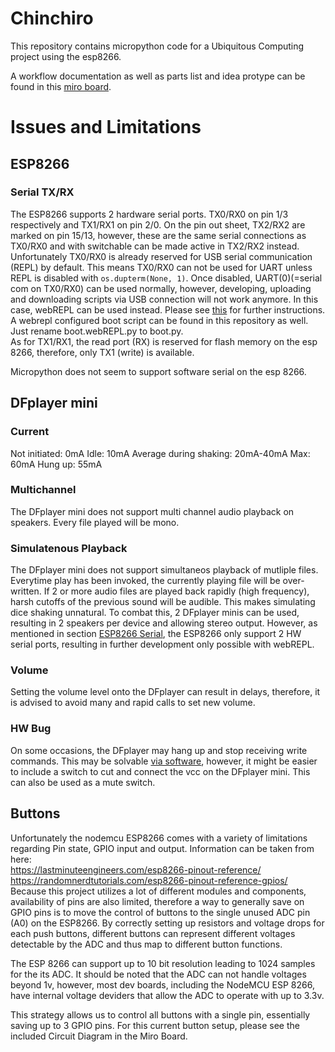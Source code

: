 # Chinchiro
This repository contains micropython code for a Ubiquitous Computing project using the esp8266.

A workflow documentation as well as parts list and idea protype can be found in this [miro board](https://miro.com/app/board/uXjVNw7E-uI=/?share_link_id=554810757735).

# Issues and Limitations
## ESP8266
### Serial TX/RX
The ESP8266 supports 2 hardware serial ports. TX0/RX0 on pin 1/3 respectively and TX1/RX1 on pin 2/0. On the pin out sheet, TX2/RX2 are marked on pin 15/13, however, these are the same serial connections as TX0/RX0 and with switchable can be made active in TX2/RX2 instead.<br>
Unfortunately TX0/RX0 is already reserved for USB serial communication (REPL) by default. This means TX0/RX0 can not be used for UART unless REPL is disabled with `os.dupterm(None, 1)`. Once disabled, UART(0)(=serial com on TX0/RX0) can be used normally, however, developing, uploading and downloading scripts via USB connection will not work anymore. In this case, webREPL can be used instead. Please see [this](https://bhave.sh/micropython-webrepl-thonny/) for further instructions. A webrepl configured boot script can be found in this repository as well. Just rename boot.webREPL.py to boot.py. <br>
As for TX1/RX1, the read port (RX) is reserved for flash memory on the esp 8266, therefore, only TX1 (write) is available.

Micropython does not seem to support software serial on the esp 8266.

## DFplayer mini

### Current

Not initiated: 0mA
Idle: 10mA
Average during shaking: 20mA-40mA
Max: 60mA
Hung up: 55mA


### Multichannel
The DFplayer mini does not support multi channel audio playback on speakers. Every file played will be mono.<br>

### Simulatenous Playback
The DFplayer mini does not support simultaneos playback of mutliple files. Everytime play has been invoked, the currently playing file will be over-written. If 2 or more audio files are played back rapidly (high frequency), harsh cutoffs of the previous sound will be audible. This makes simulating dice shaking unnatural. To combat this, 2 DFplayer minis can be used, resulting in 2 speakers per device and allowing stereo output.
However, as mentioned in section [ESP8266 Serial](#serial-txrx), the ESP8266 only support 2 HW serial ports, resulting in further development only possible with webREPL.

### Volume
Setting the volume level onto the DFplayer can result in delays, therefore, it is advised to avoid many and rapid calls to set new volume.

### HW Bug
On some occasions, the DFplayer may hang up and stop receiving write commands. This may be solvable [via software](https://reprage.com/posts/2018-05-08-dfplayer-mini-cheat-sheet/), however, it might be easier to include a switch to cut and connect the vcc on the DFplayer mini. This can also be used as a mute switch.

## Buttons
Unfortunately the nodemcu ESP8266 comes with a variety of limitations regarding Pin state, GPIO input and output. Information can be taken from here: <br>
https://lastminuteengineers.com/esp8266-pinout-reference/ <br>
https://randomnerdtutorials.com/esp8266-pinout-reference-gpios/ <br>
Because this project utilizes a lot of different modules and components, availability of pins are also limited, therefore a way to generally save on GPIO pins is to move the control of buttons to the single unused ADC pin (A0) on the ESP8266. By correctly setting up resistors and voltage drops for each push buttons, different buttons can represent different voltages detectable by the ADC and thus map to different button functions.

The ESP 8266 can support up to 10 bit resolution leading to 1024 samples for the its ADC. It should be noted that the ADC can not handle voltages beyond 1v, however, most dev boards, including the NodeMCU ESP 8266, have internal voltage deviders that allow the ADC to operate with up to 3.3v.


This strategy allows us to control all buttons with a single pin, essentially saving up to 3 GPIO pins.
For this current button setup, please see the included Circuit Diagram in the Miro Board.
